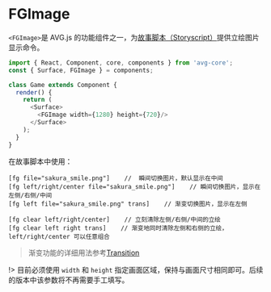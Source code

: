 # FGImage

`<FGImage>`是 AVG.js 的功能组件之一，为[故事脚本（Storyscript）](storyscript.md)提供立绘图片显示命令。

```javascript
import { React, Component, core, components } from 'avg-core';
const { Surface, FGImage } = components;

class Game extends Component {
  render() {
    return (
      <Surface>
        <FGImage width={1280} height={720}/>
      </Surface>
    );
  }
}
```

在故事脚本中使用：

```storyscript
[fg file="sakura_smile.png"]    //  瞬间切换图片，默认显示在中间
[fg left/right/center file="sakura_smile.png"]    // 瞬间切换图片，显示在左侧/右侧/中间
[fg left file="sakura_smile.png" trans]    // 渐变切换图片，显示在左侧

[fg clear left/right/center]    // 立刻清除左侧/右侧/中间的立绘
[fg clear left right trans]    // 渐变地同时清除左侧和右侧的立绘，left/right/center 可以任意组合
```

> 渐变功能的详细用法参考[Transition](components-function-transition.md)

!> 目前必须使用 `width` 和 `height` 指定画面区域，保持与画面尺寸相同即可。后续的版本中该参数将不再需要手工填写。